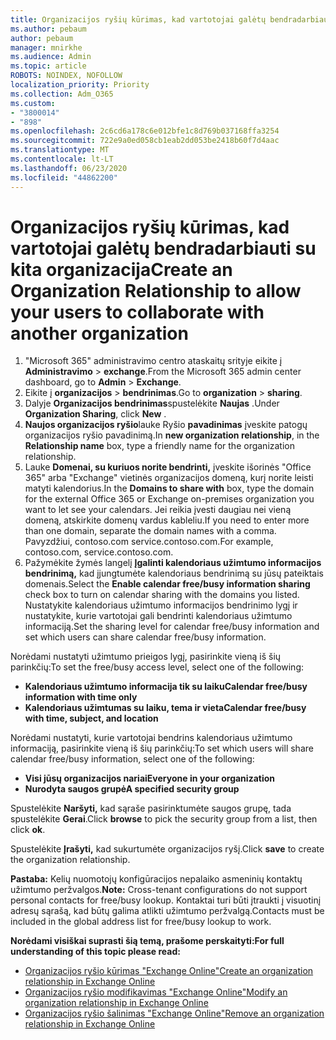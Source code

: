 ```yaml
---
title: Organizacijos ryšių kūrimas, kad vartotojai galėtų bendradarbiauti su kita organizacija
ms.author: pebaum
author: pebaum
manager: mnirkhe
ms.audience: Admin
ms.topic: article
ROBOTS: NOINDEX, NOFOLLOW
localization_priority: Priority
ms.collection: Adm_O365
ms.custom:
- "3800014"
- "898"
ms.openlocfilehash: 2c6cd6a178c6e012bfe1c8d769b037168ffa3254
ms.sourcegitcommit: 722e9a0ed058cb1eab2dd053be2418b60f7d4aac
ms.translationtype: MT
ms.contentlocale: lt-LT
ms.lasthandoff: 06/23/2020
ms.locfileid: "44862200"
---
```

# <a name="create-an-organization-relationship-to-allow-your-users-to-collaborate-with-another-organization"></a><span data-ttu-id="9fea9-102">Organizacijos ryšių kūrimas, kad vartotojai galėtų bendradarbiauti su kita organizacija</span><span class="sxs-lookup"><span data-stu-id="9fea9-102">Create an Organization Relationship to allow your users to collaborate with another organization</span></span>

1. <span data-ttu-id="9fea9-103">"Microsoft 365" administravimo centro ataskaitų srityje eikite į **Administravimo**  >  **exchange**.</span><span class="sxs-lookup"><span data-stu-id="9fea9-103">From the Microsoft 365 admin center dashboard, go to **Admin** > **Exchange**.</span></span>
2. <span data-ttu-id="9fea9-104">Eikite į **organizacijos**  >  **bendrinimas**.</span><span class="sxs-lookup"><span data-stu-id="9fea9-104">Go to **organization** > **sharing**.</span></span>
3. <span data-ttu-id="9fea9-105">Dalyje **Organizacijos bendrinimas**spustelėkite **Naujas** .</span><span class="sxs-lookup"><span data-stu-id="9fea9-105">Under **Organization Sharing**, click **New** .</span></span>
4. <span data-ttu-id="9fea9-106">**Naujos organizacijos ryšio**lauke Ryšio **pavadinimas** įveskite patogų organizacijos ryšio pavadinimą.</span><span class="sxs-lookup"><span data-stu-id="9fea9-106">In **new organization relationship**, in the **Relationship name** box, type a friendly name for the organization relationship.</span></span>
5. <span data-ttu-id="9fea9-107">Lauke **Domenai, su kuriuos norite bendrinti,** įveskite išorinės "Office 365" arba "Exchange" vietinės organizacijos domeną, kurį norite leisti matyti kalendorius.</span><span class="sxs-lookup"><span data-stu-id="9fea9-107">In the **Domains to share with** box, type the domain for the external Office 365 or Exchange on-premises organization you want to let see your calendars.</span></span> <span data-ttu-id="9fea9-108">Jei reikia įvesti daugiau nei vieną domeną, atskirkite domenų vardus kableliu.</span><span class="sxs-lookup"><span data-stu-id="9fea9-108">If you need to enter more than one domain, separate the domain names with a comma.</span></span> <span data-ttu-id="9fea9-109">Pavyzdžiui, contoso.com service.contoso.com.</span><span class="sxs-lookup"><span data-stu-id="9fea9-109">For example, contoso.com, service.contoso.com.</span></span>
6. <span data-ttu-id="9fea9-110">Pažymėkite žymės langelį **Įgalinti kalendoriaus užimtumo informacijos bendrinimą,** kad įjungtumėte kalendoriaus bendrinimą su jūsų pateiktais domenais.</span><span class="sxs-lookup"><span data-stu-id="9fea9-110">Select the **Enable calendar free/busy information sharing** check box to turn on calendar sharing with the domains you listed.</span></span> <span data-ttu-id="9fea9-111">Nustatykite kalendoriaus užimtumo informacijos bendrinimo lygį ir nustatykite, kurie vartotojai gali bendrinti kalendoriaus užimtumo informaciją.</span><span class="sxs-lookup"><span data-stu-id="9fea9-111">Set the sharing level for calendar free/busy information and set which users can share calendar free/busy information.</span></span>  

<span data-ttu-id="9fea9-112">Norėdami nustatyti užimtumo prieigos lygį, pasirinkite vieną iš šių parinkčių:</span><span class="sxs-lookup"><span data-stu-id="9fea9-112">To set the free/busy access level, select one of the following:</span></span>

- <span data-ttu-id="9fea9-113">**Kalendoriaus užimtumo informacija tik su laiku**</span><span class="sxs-lookup"><span data-stu-id="9fea9-113">**Calendar free/busy information with time only**</span></span>
- <span data-ttu-id="9fea9-114">**Kalendoriaus užimtumas su laiku, tema ir vieta**</span><span class="sxs-lookup"><span data-stu-id="9fea9-114">**Calendar free/busy with time, subject, and location**</span></span>  

 <span data-ttu-id="9fea9-115">Norėdami nustatyti, kurie vartotojai bendrins kalendoriaus užimtumo informaciją, pasirinkite vieną iš šių parinkčių:</span><span class="sxs-lookup"><span data-stu-id="9fea9-115">To set which users will share calendar free/busy information, select one of the following:</span></span>

- <span data-ttu-id="9fea9-116">**Visi jūsų organizacijos nariai**</span><span class="sxs-lookup"><span data-stu-id="9fea9-116">**Everyone in your organization**</span></span>
- <span data-ttu-id="9fea9-117">**Nurodyta saugos grupė**</span><span class="sxs-lookup"><span data-stu-id="9fea9-117">**A specified security group**</span></span>  

<span data-ttu-id="9fea9-118">Spustelėkite **Naršyti,** kad sąraše pasirinktumėte saugos grupę, tada spustelėkite **Gerai**.</span><span class="sxs-lookup"><span data-stu-id="9fea9-118">Click **browse** to pick the security group from a list, then click **ok**.</span></span>

<span data-ttu-id="9fea9-119">Spustelėkite **Įrašyti,** kad sukurtumėte organizacijos ryšį.</span><span class="sxs-lookup"><span data-stu-id="9fea9-119">Click **save** to create the organization relationship.</span></span>  

<span data-ttu-id="9fea9-120">**Pastaba:** Kelių nuomotojų konfigūracijos nepalaiko asmeninių kontaktų užimtumo peržvalgos.</span><span class="sxs-lookup"><span data-stu-id="9fea9-120">**Note:** Cross-tenant configurations do not support personal contacts for free/busy lookup.</span></span> <span data-ttu-id="9fea9-121">Kontaktai turi būti įtraukti į visuotinį adresų sąrašą, kad būtų galima atlikti užimtumo peržvalgą.</span><span class="sxs-lookup"><span data-stu-id="9fea9-121">Contacts must be included in the global address list for free/busy lookup to work.</span></span>

<span data-ttu-id="9fea9-122">**Norėdami visiškai suprasti šią temą, prašome perskaityti:**</span><span class="sxs-lookup"><span data-stu-id="9fea9-122">**For full understanding of this topic please read:**</span></span>

- [<span data-ttu-id="9fea9-123">Organizacijos ryšio kūrimas "Exchange Online"</span><span class="sxs-lookup"><span data-stu-id="9fea9-123">Create an organization relationship in Exchange Online</span></span>](https://docs.microsoft.com/exchange/sharing/organization-relationships/create-an-organization-relationship)
- [<span data-ttu-id="9fea9-124">Organizacijos ryšio modifikavimas "Exchange Online"</span><span class="sxs-lookup"><span data-stu-id="9fea9-124">Modify an organization relationship in Exchange Online</span></span>](https://docs.microsoft.com/exchange/sharing/organization-relationships/modify-an-organization-relationship)
- [<span data-ttu-id="9fea9-125">Organizacijos ryšio šalinimas "Exchange Online"</span><span class="sxs-lookup"><span data-stu-id="9fea9-125">Remove an organization relationship in Exchange Online</span></span>](https://docs.microsoft.com/exchange/sharing/organization-relationships/remove-an-organization-relationship)
